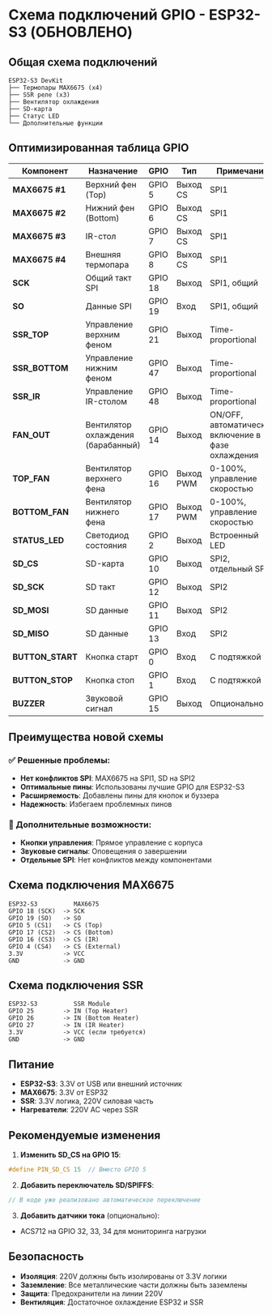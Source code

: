# Схема подключений GPIO - ESP32-S3 (ОБНОВЛЕНО)

## Общая схема подключений

```
ESP32-S3 DevKit
├── Термопары MAX6675 (x4)
├── SSR реле (x3)
├── Вентилятор охлаждения
├── SD-карта
├── Статус LED
└── Дополнительные функции
```

## Оптимизированная таблица GPIO

| Компонент | Назначение | GPIO | Тип | Примечания |
|-----------|------------|------|-----|------------|
| **MAX6675 #1** | Верхний фен (Top) | GPIO 5 | Выход CS | SPI1 |
| **MAX6675 #2** | Нижний фен (Bottom) | GPIO 6 | Выход CS | SPI1 |
| **MAX6675 #3** | IR-стол | GPIO 7 | Выход CS | SPI1 |
| **MAX6675 #4** | Внешняя термопара | GPIO 8 | Выход CS | SPI1 |
| **SCK** | Общий такт SPI | GPIO 18 | Выход | SPI1, общий |
| **SO** | Данные SPI | GPIO 19 | Вход | SPI1, общий |
| **SSR_TOP** | Управление верхним феном | GPIO 21 | Выход | Time-proportional |
| **SSR_BOTTOM** | Управление нижним феном | GPIO 47 | Выход | Time-proportional |
| **SSR_IR** | Управление IR-столом | GPIO 48 | Выход | Time-proportional |
| **FAN_OUT** | Вентилятор охлаждения (барабанный) | GPIO 14 | Выход | ON/OFF, автоматическое включение в фазе охлаждения |
| **TOP_FAN** | Вентилятор верхнего фена | GPIO 16 | Выход PWM | 0-100%, управление скоростью |
| **BOTTOM_FAN** | Вентилятор нижнего фена | GPIO 17 | Выход PWM | 0-100%, управление скоростью |
| **STATUS_LED** | Светодиод состояния | GPIO 2 | Выход | Встроенный LED |
| **SD_CS** | SD-карта | GPIO 10 | Выход | SPI2, отдельный SPI |
| **SD_SCK** | SD такт | GPIO 12 | Выход | SPI2 |
| **SD_MOSI** | SD данные | GPIO 11 | Выход | SPI2 |
| **SD_MISO** | SD данные | GPIO 13 | Вход | SPI2 |
| **BUTTON_START** | Кнопка старт | GPIO 0 | Вход | С подтяжкой |
| **BUTTON_STOP** | Кнопка стоп | GPIO 1 | Вход | С подтяжкой |
| **BUZZER** | Звуковой сигнал | GPIO 15 | Выход | Опционально |

## Преимущества новой схемы

### ✅ Решенные проблемы:
- **Нет конфликтов SPI**: MAX6675 на SPI1, SD на SPI2
- **Оптимальные пины**: Использованы лучшие GPIO для ESP32-S3
- **Расширяемость**: Добавлены пины для кнопок и буззера
- **Надежность**: Избегаем проблемных пинов

### 🔧 Дополнительные возможности:
- **Кнопки управления**: Прямое управление с корпуса
- **Звуковые сигналы**: Оповещения о завершении
- **Отдельные SPI**: Нет конфликтов между компонентами

## Схема подключения MAX6675

```
ESP32-S3          MAX6675
GPIO 18 (SCK)  -> SCK
GPIO 19 (SO)   -> SO
GPIO 5 (CS1)   -> CS (Top)
GPIO 17 (CS2)  -> CS (Bottom)  
GPIO 16 (CS3)  -> CS (IR)
GPIO 4 (CS4)   -> CS (External)
3.3V           -> VCC
GND            -> GND
```

## Схема подключения SSR

```
ESP32-S3          SSR Module
GPIO 25        -> IN (Top Heater)
GPIO 26        -> IN (Bottom Heater)
GPIO 27        -> IN (IR Heater)
3.3V           -> VCC (если требуется)
GND            -> GND
```

## Питание

- **ESP32-S3**: 3.3V от USB или внешний источник
- **MAX6675**: 3.3V от ESP32
- **SSR**: 3.3V логика, 220V силовая часть
- **Нагреватели**: 220V AC через SSR

## Рекомендуемые изменения

1. **Изменить SD_CS на GPIO 15**:
```cpp
#define PIN_SD_CS 15  // Вместо GPIO 5
```

2. **Добавить переключатель SD/SPIFFS**:
```cpp
// В коде уже реализовано автоматическое переключение
```

3. **Добавить датчики тока** (опционально):
- ACS712 на GPIO 32, 33, 34 для мониторинга нагрузки

## Безопасность

- **Изоляция**: 220V должны быть изолированы от 3.3V логики
- **Заземление**: Все металлические части должны быть заземлены
- **Защита**: Предохранители на линии 220V
- **Вентиляция**: Достаточное охлаждение ESP32 и SSR
